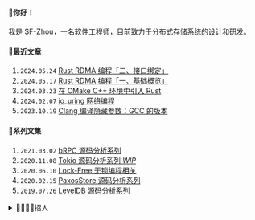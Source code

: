 #### 👋你好！
我是 SF-Zhou，一名软件工程师，目前致力于分布式存储系统的设计和研发。

#### 📝最近文章
1. `2024.05.24` [Rust RDMA 编程「二、接口绑定」](https://sf-zhou.github.io/rdma/rust_rdma_programming_02.html)
1. `2024.05.17` [Rust RDMA 编程「一、基础概览」](https://sf-zhou.github.io/rdma/rust_rdma_programming_01.html)
1. `2024.03.23` [在 CMake C++ 环境中引入 Rust](https://sf-zhou.github.io/rust/link_rust_in_cmake_cpp_env.html)
1. `2024.02.07` [io_uring 网络编程](https://sf-zhou.github.io/linux/io_uring_network_programming.html)
1. `2023.10.19` [Clang 编译隐藏参数：GCC 的版本](https://sf-zhou.github.io/programming/clang_select_gcc_toolchain.html)

#### 📘系列文集
1. `2021.03.02` [bRPC 源码分析系列](https://sf-zhou.github.io/#/bRPC)
1. `2020.11.08` [Tokio 源码分析系列 *WIP*](https://sf-zhou.github.io/#/Tokio)
1. `2020.06.10` [Lock-Free 无锁编程相关](https://sf-zhou.github.io/#/Lock-Free)
1. `2020.02.15` [PaxosStore 源码分析系列](https://sf-zhou.github.io/#/Paxos)
1. `2019.07.26` [LevelDB 源码分析系列](https://sf-zhou.github.io/#/LevelDB)

<details>
<summary>👩‍💼🧑‍💼招人</summary>

如果你对存储、内核、C++ 感兴趣并且最近在看机会，我应该可以帮你内推。坐标杭州，行业量化，[点我发送简历](mailto:sf.zhou@high-flyer.cn)。同时在招 AI 平台开发和深度学习工程师，欢迎丢简历～

</details>
